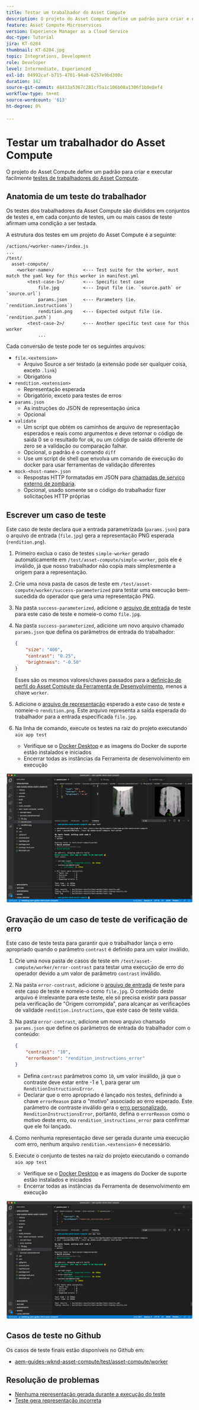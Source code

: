 ```yaml
---
title: Testar um trabalhador do Asset Compute
description: O projeto do Asset Compute define um padrão para criar e executar facilmente testes de trabalhadores do Asset Compute.
feature: Asset Compute Microservices
version: Experience Manager as a Cloud Service
doc-type: Tutorial
jira: KT-6284
thumbnail: KT-6284.jpg
topic: Integrations, Development
role: Developer
level: Intermediate, Experienced
exl-id: 04992caf-b715-4701-94a8-6257e9bd300c
duration: 142
source-git-commit: 48433a5367c281cf5a1c106b08a1306f1b0e8ef4
workflow-type: tm+mt
source-wordcount: '613'
ht-degree: 0%

---
```


# Testar um trabalhador do Asset Compute

O projeto do Asset Compute define um padrão para criar e executar facilmente [testes de trabalhadores do Asset Compute](https://experienceleague.adobe.com/docs/asset-compute/using/extend/test-custom-application.html).

## Anatomia de um teste do trabalhador

Os testes dos trabalhadores da Asset Compute são divididos em conjuntos de testes e, em cada conjunto de testes, um ou mais casos de teste afirmam uma condição a ser testada.

A estrutura dos testes em um projeto do Asset Compute é a seguinte:

```
/actions/<worker-name>/index.js
...
/test/
  asset-compute/
    <worker-name>/           <--- Test suite for the worker, must match the yaml key for this worker in manifest.yml
        <test-case-1>/       <--- Specific test case 
            file.jpg         <--- Input file (ie. `source.path` or `source.url`)
            params.json      <--- Parameters (ie. `rendition.instructions`)
            rendition.png    <--- Expected output file (ie. `rendition.path`)
        <test-case-2>/       <--- Another specific test case for this worker
            ...
```

Cada conversão de teste pode ter os seguintes arquivos:

+ `file.<extension>`
   + Arquivo Source a ser testado (a extensão pode ser qualquer coisa, exceto `.link`)
   + Obrigatório
+ `rendition.<extension>`
   + Representação esperada
   + Obrigatório, exceto para testes de erros
+ `params.json`
   + As instruções do JSON de representação única
   + Opcional
+ `validate`
   + Um script que obtém os caminhos de arquivo de representação esperados e reais como argumentos e deve retornar o código de saída 0 se o resultado for ok, ou um código de saída diferente de zero se a validação ou comparação falhar.
   + Opcional, o padrão é o comando `diff`
   + Use um script de shell que envolva um comando de execução do docker para usar ferramentas de validação diferentes
+ `mock-<host-name>.json`
   + Respostas HTTP formatadas em JSON para [chamadas de serviço externo de zombaria](https://www.mock-server.com/mock_server/creating_expectations.html).
   + Opcional, usado somente se o código do trabalhador fizer solicitações HTTP próprias

## Escrever um caso de teste

Este caso de teste declara que a entrada parametrizada (`params.json`) para o arquivo de entrada (`file.jpg`) gera a representação PNG esperada (`rendition.png`).

1. Primeiro exclua o caso de testes `simple-worker` gerado automaticamente em `/test/asset-compute/simple-worker`, pois ele é inválido, já que nosso trabalhador não copia mais simplesmente a origem para a representação.
1. Crie uma nova pasta de casos de teste em `/test/asset-compute/worker/success-parameterized` para testar uma execução bem-sucedida do operador que gera uma representação PNG.
1. Na pasta `success-parameterized`, adicione o [arquivo de entrada](./assets/test/success-parameterized/file.jpg) de teste para este caso de teste e nomeie-o como `file.jpg`.
1. Na pasta `success-parameterized`, adicione um novo arquivo chamado `params.json` que defina os parâmetros de entrada do trabalhador:

   ```json
   { 
       "size": "400",
       "contrast": "0.25",
       "brightness": "-0.50"
   }
   ```

   Esses são os mesmos valores/chaves passados para a [definição de perfil do Asset Compute da Ferramenta de Desenvolvimento](../develop/development-tool.md), menos a chave `worker`.

1. Adicione o [arquivo de representação](./assets/test/success-parameterized/rendition.png) esperado a este caso de teste e nomeie-o `rendition.png`. Este arquivo representa a saída esperada do trabalhador para a entrada especificada `file.jpg`.
1. Na linha de comando, execute os testes na raiz do projeto executando `aio app test`
   + Verifique se o [Docker Desktop](../set-up/development-environment.md#docker) e as imagens do Docker de suporte estão instalados e iniciados
   + Encerrar todas as instâncias da Ferramenta de desenvolvimento em execução

![Teste - Êxito ](./assets/test/success-parameterized/result.png)

## Gravação de um caso de teste de verificação de erro

Este caso de teste testa para garantir que o trabalhador lança o erro apropriado quando o parâmetro `contrast` é definido para um valor inválido.

1. Crie uma nova pasta de casos de teste em `/test/asset-compute/worker/error-contrast` para testar uma execução de erro do operador devido a um valor de parâmetro `contrast` inválido.
1. Na pasta `error-contrast`, adicione o [arquivo de entrada](./assets/test/error-contrast/file.jpg) de teste para este caso de teste e nomeie-o como `file.jpg`. O conteúdo deste arquivo é irrelevante para este teste, ele só precisa existir para passar pela verificação de &quot;Origem corrompida&quot;, para alcançar as verificações de validade `rendition.instructions`, que este caso de teste valida.
1. Na pasta `error-contrast`, adicione um novo arquivo chamado `params.json` que define os parâmetros de entrada do trabalhador com o conteúdo:

   ```json
   {
       "contrast": "10",
       "errorReason": "rendition_instructions_error"
   }
   ```

   + Defina `contrast` parâmetros como `10`, um valor inválido, já que o contraste deve estar entre -1 e 1, para gerar um `RenditionInstructionsError`.
   + Declarar que o erro apropriado é lançado nos testes, definindo a chave `errorReason` para o &quot;motivo&quot; associado ao erro esperado. Este parâmetro de contraste inválido gera o [erro personalizado](../develop/worker.md#errors), `RenditionInstructionsError`, portanto, defina o `errorReason` como o motivo deste erro, ou `rendition_instructions_error` para confirmar que ele foi lançado.

1. Como nenhuma representação deve ser gerada durante uma execução com erro, nenhum arquivo `rendition.<extension>` é necessário.
1. Execute o conjunto de testes na raiz do projeto executando o comando `aio app test`
   + Verifique se o [Docker Desktop](../set-up/development-environment.md#docker) e as imagens do Docker de suporte estão instalados e iniciados
   + Encerrar todas as instâncias da Ferramenta de desenvolvimento em execução

![Teste - Contraste de erros](./assets/test/error-contrast/result.png)

## Casos de teste no Github

Os casos de teste finais estão disponíveis no Github em:

+ [aem-guides-wknd-asset-compute/test/asset-compute/worker](https://github.com/adobe/aem-guides-wknd-asset-compute/tree/master/test/asset-compute/worker)

## Resolução de problemas

+ [Nenhuma representação gerada durante a execução do teste](../troubleshooting.md#test-no-rendition-generated)
+ [Teste gera representação incorreta](../troubleshooting.md#tests-generates-incorrect-rendition)
